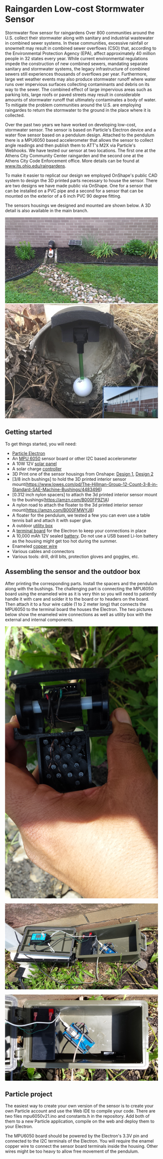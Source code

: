 # Raingarden Low-cost Stormwater Sensor
Stormwater flow sensor for raingardens
Over 800 communities around the U.S. collect their stormwater along with sanitary and industrial wastewater in combined sewer systems. In these communities, excessive rainfall or snowmelt may result in combined sewer overflows (CSO) that, according to the Environmental Protection Agency (EPA), affect approximately 40 million people in 32 states every year. While current environmental regulations impede the construction of new combined sewers, mandating separate sanitary and stormwater systems, the legacy infrastructure of combined sewers still experiences thousands of overflows per year. Furthermore, large wet weather events may also produce stormwater runoff where water runs over impervious surfaces collecting contaminants and debris on its way to the sewer. The combined effect of large impervious areas such as parking lots, large roofs or paved streets may result in considerable amounts of stormwater runoff that ultimately contaminates a body of water. To mitigate the problem communities around the U.S. are employing raingardes to return the stormwater to the ground in the place where it is collected. 

Over the past two years we have worked on developing low-cost, stormwater sensor. The sensor is based on Particle's Electron device and a water flow sensor based on a pendulum design. Attached to the pendulum there is a MPU6050 based accelerometer that allows the sensor to collect angle readings and then publish them to ATT's M2X via Particle's Webhooks. We have tested our sensor at two locations. The first one at the Athens City Community Center raingarden and the second one at the Athens City Code Enforcement office. More details can be found at www.its.ohio.edu/raingardens.

To make it easier to replicat our design we employed OnShape's public CAD system to design the 3D printed parts necessary to house the sensor. There are two designs we have made public via OnShape. One for a sensor that can be installed on a PVC pipe and a second for a sensor that can be mounted on the exterior of a 6 inch PVC 90 degree fitting.

The sensors housings we designed and mounted are shown below. A 3D detail is also available in the main branch.

![CeO Install](https://raw.githubusercontent.com/OUSmartInfrastructure/raingardenSensor/master/images/athensCeOInstall.jpg) 
![Community Center Install](https://raw.githubusercontent.com/OUSmartInfrastructure/raingardenSensor/master/images/athensCommCenterInstall.png) 

## Getting started
To get things started, you will need:
 - [Particle Electron](https://www.particle.io/products/hardware)
 - An [MPU 6050](https://www.sparkfun.com/products/11028) sensor board or other I2C based accelerometer
 - A 10W 12V [solar panel](https://www.amazon.com/ALEKO%C2%AE-10W-10-Watt-%20Monocrystalline-Solar/dp/B00G4KHJN6)
 - A solar charge [controller](https://www.amazon.com/Sunix-Controller-Intelligent-Temperature-Compensation/dp/B01J5A6X92/ref=pd_sbs_86_2?_encoding=UTF8&refRID=B8DY326YZ77B3RJT9QPY&th=1)
 - 3D Print one of the sensor housings from Onshape: [Design 1](https://cad.onshape.com/documents/c7ef5115150ea284fa6ded5d/w/f29a5a49622384c412d514d9/e/a90ee472d2e98eb237201269), [Design 2](
https://cad.onshape.com/documents/ec36e10f84544662c55e4cf2/w/c337c54d4c1919a4cff84898/e/298fa85778e384ae9d079753)
 - [3/8 inch bushings] to hold the 3D printed interior sensor mount(https://www.lowes.com/pd/The-Hillman-Group-12-Count-3-8-in-Standard-SAE-Machine-Bushings/4483496)
 - [0.312 inch nylon spacers] to attach the 3d printed interior sensor mount to the bushings(https://amzn.com/B000FP9Z1A)
 - A nylon road to attach the floater to the 3d printed interior sensor mount(https://amzn.com/B000FMWYJ8)
 - A floater for the pendulum, we tested a few you can even use a table tennis ball and attach it with super glue.
 - A outdoor [utility box](https://www.amazon.com/Wise-%20Outdoors-5601-13-Small-%20Utility/dp/B0019JXDQE/)
 - A [terminal board](https://store.ncd.io/product/screw-terminal-breakout-board-for-particle-photon-or-particle-electron/) for the Electron to keep your connections in place
 - A 10,000 mAh 12V sealed [battery](https://www.amazon.com/12v-10Ah-SLA-Rechargeable-Battery/dp/B004WENYYE/ref=sr_1_1?rps=1&ie=UTF8&qid=1505693127&sr=8-1&keywords=12v+battery+10ah&refinements=p_85%3A2470955011). Do not use a USB based Li-Ion battery as the housing might get too hot during the summer.
 - Enameled [copper wire](https://www.adafruit.com/product/3522) 
 - Various cables and connectors
 - Various tools: drill, drill bits, protection gloves and goggles, etc.
 
 ## Assembling the sensor and the outdoor box
 After printing the corresponding parts. Install the spacers and the pendulum along with the bushings. The challenging part is connecting the MPU6050 board using the enameled wire as it is very thin so you will need to patiently handle it with care and solder it to the board or to headers on the board. Then attach it to a four wire cable (1 to 2 meter long) that connects the MPU6050 to the terminal board the houses the Electron. The two pictures below show the enameled wire connections as well as utility box with the external and internal components.

![Enameled Wire Detail](https://raw.githubusercontent.com/OUSmartInfrastructure/raingardenSensor/master/images/athensCommCenterBoardDetails.jpg)

![Outdoor Enclosure](https://raw.githubusercontent.com/OUSmartInfrastructure/raingardenSensor/master/images/outdoorEnclosure.jpg)

![Outdoor Enclosure Detail](https://raw.githubusercontent.com/OUSmartInfrastructure/raingardenSensor/master/images/outdoorEnclosure2.jpg)
 
 
 ## Particle project
 The easiest way to create your own version of the sensor is to create your own Particle account and use the Web IDE to compile your code. There are two files mpu6050v21.ino and constants.h in the repository. Add both of them to a new Particle application, compile on the web and deploy them to your Electron.
 
 The MPU6050 board should be powered by the Electron's 3.3V pin and connected to the I2C terminals of the Electron. You will require the enamel copper wire to connect the sensor board terminals inside the housing. Other wires might be too heavy to allow free movement of the pendulum.
